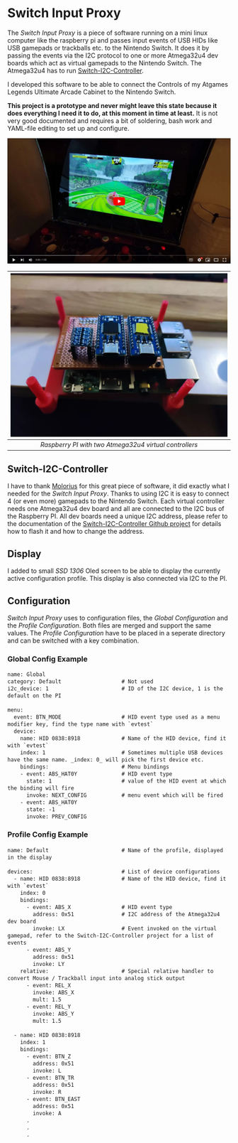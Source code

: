 # Switch Input Proxy

The _Switch Input Proxy_ is a piece of software running on a mini linux computer like the raspberry pi and passes input events of USB HIDs like USB gamepads or trackballs etc. to the Nintendo Switch. It does it by passing the events via the I2C protocol to one or more Atmega32u4 dev boards which act as virtual gamepads to the Nintendo Switch. The Atmega32u4 has to run [Switch-I2C-Controller](https://github.com/Molorius/Switch-I2C-Controller).

I developed this software to be able to connect the Controls of my Atgames Legends Ultimate Arcade Cabinet to the Nintendo Switch.

**This project is a prototype and never might leave this state because it does everything I need it to do, at this moment in time at least.**
It is not very good documented and requires a bit of soldering, bash work and YAML-file editing to set up and configure. 

[![Demo Video](./doc/video_preview.png)](https://www.youtube.com/watch?v=ikM0AD4KePc)


| ![Raspberry PI with two Atmega32u4 virtual controllers](./doc/pi.jpg) | 
|:--:| 
| *Raspberry PI with two Atmega32u4 virtual controllers* |

## Switch-I2C-Controller

I have to thank [Molorius](https://github.com/Molorius) for this great piece of software, it did exactly what I needed for the _Switch Input Proxy_. Thanks to using I2C it is easy to connect 4 (or even more) gamepads to the Nintendo Switch. Each virtual controller needs one Atmega32u4 dev board and all are connected to the I2C bus of the Raspberry PI. All dev boards need a unique I2C address, please refer to the documentation of the [Switch-I2C-Controller Github project](https://github.com/Molorius/Switch-I2C-Controller) for details how to flash it and how to change the address.

## Display

I added to small _SSD 1306_ Oled screen to be able to display the currently active configuration profile. This display is also connected via I2C to the PI.

## Configuration

_Switch Input Proxy_ uses to configuration files, the _Global Configuration_ and the _Profile Configuration_. Both files are merged and support the same values. The _Profile Configuration_ have to be placed in a seperate directory and can be switched with a key combination.

### Global Config Example

    name: Global                        
    category: Default                   # Not used
    i2c_device: 1                       # ID of the I2C device, 1 is the default on the PI

    menu:
      event: BTN_MODE                   # HID event type used as a menu modifier key, find the type name with `evtest`
      device: 
        name: HID 0838:8918             # Name of the HID device, find it with `evtest`
        index: 1                        # Sometimes multiple USB devices have the same name. _index: 0_ will pick the first device etc.
        bindings:                       # Menu bindings
        - event: ABS_HAT0Y              # HID event type
          state: 1                      # value of the HID event at which the binding will fire
          invoke: NEXT_CONFIG           # menu event which will be fired
        - event: ABS_HAT0Y
          state: -1
          invoke: PREV_CONFIG
    
### Profile Config Example

    name: Default                       # Name of the profile, displayed in the display

    devices:                            # List of device configurations
      - name: HID 0838:8918             # Name of the HID device, find it with `evtest`
        index: 0                        
        bindings:                       
          - event: ABS_X                # HID event type
            address: 0x51               # I2C address of the Atmega32u4 dev board
            invoke: LX                  # Event invoked on the virtual gamepad, refer to the Switch-I2C-Controller project for a list of events
          - event: ABS_Y
            address: 0x51
            invoke: LY
        relative:                       # Special relative handler to convert Mouse / Trackball input into analog stick output
          - event: REL_X
            invoke: ABS_X
            mult: 1.5
          - event: REL_Y
            invoke: ABS_Y
            mult: 1.5
      
      - name: HID 0838:8918
        index: 1
        bindings:
          - event: BTN_Z
            address: 0x51
            invoke: L
          - event: BTN_TR
            address: 0x51
            invoke: R
          - event: BTN_EAST
            address: 0x51
            invoke: A
          .
          .
          .
      
